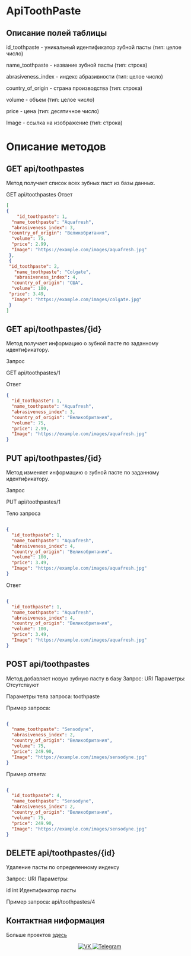 # ApiToothPaste

## Описание полей таблицы
id_toothpaste - уникальный идентификатор зубной пасты (тип: целое число)

name_toothpaste - название зубной пасты (тип: строка)

abrasiveness_index - индекс абразивности (тип: целое число)

country_of_origin - страна производства (тип: строка)

volume - объем (тип: целое число)

price - цена (тип: десятичное число)

Image - ссылка на изображение (тип: строка)

# Описание методов
## GET api/toothpastes
Метод получает список всех зубных паст из базы данных.

GET api/toothpastes
Ответ

```json
[
{
    "id_toothpaste": 1,  
  "name_toothpaste": "Aquafresh",  
  "abrasiveness_index": 3,   
 "country_of_origin": "Великобритания",  
  "volume": 75,  
  "price": 2.99,  
  "Image": "https://example.com/images/aquafresh.jpg" 
 }, 
 {   
 "id_toothpaste": 2, 
   "name_toothpaste": "Colgate", 
   "abrasiveness_index": 4,  
  "country_of_origin": "США",  
  "volume": 100,   
 "price": 3.49,  
  "Image": "https://example.com/images/colgate.jpg" 
 }
]
 ```
## GET api/toothpastes/{id}
Метод получает информацию о зубной пасте по заданному идентификатору.

Запрос


GET api/toothpastes/1

Ответ

```json
{
  "id_toothpaste": 1,
  "name_toothpaste": "Aquafresh",
  "abrasiveness_index": 3,
  "country_of_origin": "Великобритания",
  "volume": 75,
  "price": 2.99,
  "Image": "https://example.com/images/aquafresh.jpg"
}
```
## PUT api/toothpastes/{id}
Метод изменяет информацию о зубной пасте по заданному идентификатору.

Запрос


PUT api/toothpastes/1

Тело запроса
```json

{
  "id_toothpaste": 1,
  "name_toothpaste": "Aquafresh",
  "abrasiveness_index": 4,
  "country_of_origin": "Великобритания",
  "volume": 100,
  "price": 3.49,
  "Image": "https://example.com/images/aquafresh.jpg"
}
```
Ответ
```json

{
  "id_toothpaste": 1,
  "name_toothpaste": "Aquafresh",
  "abrasiveness_index": 4,
  "country_of_origin": "Великобритания",
  "volume": 100,
  "price": 3.49,
  "Image": "https://example.com/images/aquafresh.jpg"
}
```
## POST api/toothpastes
Метод добавляет новую зубную пасту в базу
Запрос:
URI Параметры:
Отсутствуют

Параметры тела запроса:
toothpaste


Пример запроса:

```json

{
  "name_toothpaste": "Sensodyne",
  "abrasiveness_index": 2,
  "country_of_origin": "Великобритания",
  "volume": 75,
  "price": 249.90,
  "Image": "https://example.com/images/sensodyne.jpg"
}
```
Пример ответа:

```json

{
  "id_toothpaste": 4,
  "name_toothpaste": "Sensodyne",
  "abrasiveness_index": 2,
  "country_of_origin": "Великобритания",
  "volume": 75,
  "price": 249.90,
  "Image": "https://example.com/images/sensodyne.jpg"
}
```
## DELETE api/toothpastes/{id}
Удаление пасты по определенному индексу

Запрос:
URI Параметры:

id	int	Идентификатор пасты

Пример запроса: api/toothpastes/4

## Контактная ниформация

Больше проектов [здесь](https://github.com/dreyvania999)

<div id="socials" align="center">
	<a href="https://vk.com/id500044052">
		<img src="https://img.shields.io/badge/VK-blue?style=for-the-badge&logo=VK&logoColor=white" alt="VK"/>
	</a>
	<a href="https://t.me/Iadrag">
		<img src="https://img.shields.io/badge/Telegram-blue?style=for-the-badge&logo=telegram&logoColor=white" alt="Telegram"/>
	</a>
</div>
